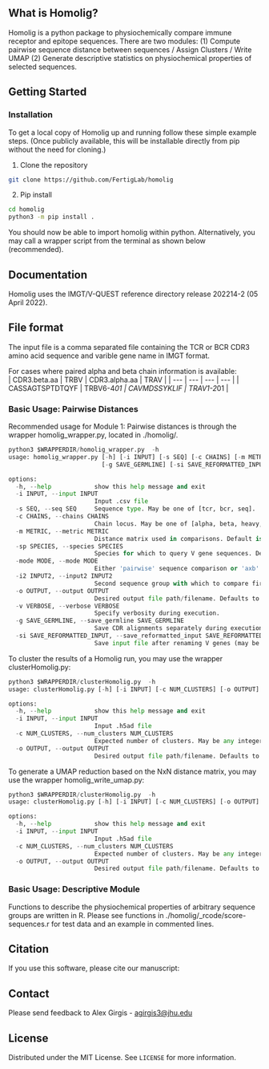 <!-- ABOUT THE PROJECT -->
## What is Homolig?

Homolig is a python package to physiochemically compare immune receptor and
epitope sequences. There are two modules:
(1) Compute pairwise sequence distance between sequences / Assign Clusters / Write UMAP
(2) Generate descriptive statistics on physiochemical properties of selected sequences. 

<!-- GETTING STARTED -->
## Getting Started

### Installation

To get a local copy of Homolig up and running follow these simple example steps.
(Once publicly available, this will be installable directly from pip without the
need for cloning.) 

1. Clone the repository
```bash
git clone https://github.com/FertigLab/homolig
```
2. Pip install
```bash
cd homolig 
python3 -m pip install .
```

You should now be able to import homolig within python. Alternatively, you may call a wrapper script from the terminal as shown below (recommended). 

## Documentation
Homolig uses the IMGT/V-QUEST reference directory release 202214-2 (05 April
2022).

## File format
The input file is a comma separated file containing the TCR or BCR CDR3 amino acid sequence and varible
gene name in IMGT format.   

For cases where paired alpha and beta chain information is available:  
| CDR3.beta.aa | TRBV | CDR3.alpha.aa | TRAV |
| --- | --- |  --- | --- |
| CASSAGTSPTDTQYF | TRBV6-4*01 | CAVMDSSYKLIF | TRAV1-2*01 |

### Basic Usage: Pairwise Distances
Recommended usage for Module 1: Pairwise distances is through the wrapper homolig_wrapper.py, located in ./homolig/. 
```python
python3 $WRAPPERDIR/homolig_wrapper.py  -h
usage: homolig_wrapper.py [-h] [-i INPUT] [-s SEQ] [-c CHAINS] [-m METRIC] [-sp SPECIES] [-mode MODE] [-i2 INPUT2] [-o OUTPUT] [-v VERBOSE]
                          [-g SAVE_GERMLINE] [-si SAVE_REFORMATTED_INPUT]

options:
  -h, --help            show this help message and exit
  -i INPUT, --input INPUT
                        Input .csv file
  -s SEQ, --seq SEQ     Sequence type. May be one of [tcr, bcr, seq].
  -c CHAINS, --chains CHAINS
                        Chain locus. May be one of [alpha, beta, heavy, light]. Can be omitted if --seq == 'seq'.
  -m METRIC, --metric METRIC
                        Distance matrix used in comparisons. Default is aadist.
  -sp SPECIES, --species SPECIES
                        Species for which to query V gene sequences. Default is human.
  -mode MODE, --mode MODE
                        Either 'pairwise' sequence comparison or 'axb' between two sequence groups.
  -i2 INPUT2, --input2 INPUT2
                        Second sequence group with which to compare first file.
  -o OUTPUT, --output OUTPUT
                        Desired output file path/filename. Defaults to input file directory.
  -v VERBOSE, --verbose VERBOSE
                        Specify verbosity during execution.
  -g SAVE_GERMLINE, --save_germline SAVE_GERMLINE
                        Save CDR alignments separately during execution.
  -si SAVE_REFORMATTED_INPUT, --save_reformatted_input SAVE_REFORMATTED_INPUT
                        Save input file after renaming V genes (may be useful in post-analysis).

```

To cluster the results of a Homolig run, you may use the wrapper clusterHomolig.py: 

```python
python3 $WRAPPERDIR/clusterHomolig.py  -h
usage: clusterHomolig.py [-h] [-i INPUT] [-c NUM_CLUSTERS] [-o OUTPUT]

options:
  -h, --help            show this help message and exit
  -i INPUT, --input INPUT
                        Input .h5ad file
  -c NUM_CLUSTERS, --num_clusters NUM_CLUSTERS
                        Expected number of clusters. May be any integer.
  -o OUTPUT, --output OUTPUT
                        Desired output file path/filename. Defaults to input file directory.

```

To generate a UMAP reduction based on the NxN distance matrix, you may use the wrapper homolig_write_umap.py: 

```python
python3 $WRAPPERDIR/clusterHomolig.py  -h
usage: clusterHomolig.py [-h] [-i INPUT] [-c NUM_CLUSTERS] [-o OUTPUT]

options:
  -h, --help            show this help message and exit
  -i INPUT, --input INPUT
                        Input .h5ad file
  -c NUM_CLUSTERS, --num_clusters NUM_CLUSTERS
                        Expected number of clusters. May be any integer.
  -o OUTPUT, --output OUTPUT
                        Desired output file path/filename. Defaults to input file directory.
```
### Basic Usage: Descriptive Module 
Functions to describe the physiochemical properties of arbitrary sequence groups are written in R. 
Please see functions in ./homolig/_rcode/score-sequences.r for test data and an example in commented lines. 

## Citation

If you use this software, please cite our manuscript:

<!-- CONTACT -->
## Contact

Please send feedback to Alex Girgis -
<agirgis3@jhu.edu>


<!-- LICENSE -->
## License

Distributed under the MIT License. See `LICENSE` for more information.
